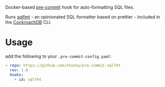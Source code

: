 Docker-based [pre-commit](https://pre-commit.com/) hook for auto-formatting SQL files.

Runs [sqlfmt](https://www.cockroachlabs.com/blog/sql-fmt-online-sql-formatter/) - an opinionated SQL formatter based on prettier - 
included in the [CockroachDB](https://www.cockroachlabs.com/) CLI.

# Usage
add the following to your `.pre-commit-config.yaml`:
```yaml
- repo: https://github.com/otosky/pre-commit-sqlfmt
  rev: 1.0
  hooks:
    - id: sqlfmt
```
